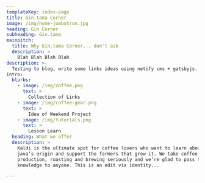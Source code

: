 ```yaml
---
templateKey: index-page
title: Gin.tama Corner
image: /img/home-jumbotron.jpg
heading: Gin Corner
subheading: Gin.tama
mainpitch:
  title: Why Gin.tama Corner... don't ask
  description: >
    Blah Blah Blah Blah
description: >-
  Testing to blog, write some links ideas using netify cms + gatsbyjs.
intro:
  blurbs:
    - image: /img/coffee.png
      text: >
        Collection of Links
    - image: /img/coffee-gear.png
      text: >
        Idea of Weekend Project
    - image: /img/tutorials.png
      text: >
        Lesson Learn
  heading: What we offer
  description: >
    Kaldi is the ultimate spot for coffee lovers who want to learn about their
    java’s origin and support the farmers that grew it. We take coffee
    production, roasting and brewing seriously and we’re glad to pass that
    knowledge to anyone. This is an edit via identity...

---
```

